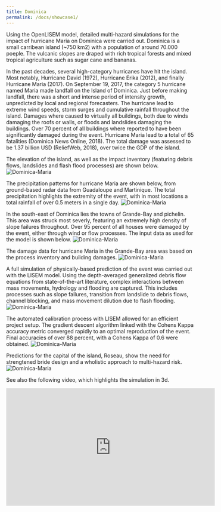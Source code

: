 ```yaml
---
title: Dominica
permalink: /docs/showcase1/
---
```


Using the OpenLISEM model, detailed multi-hazard simulations for the impact of hurricane Maria on Dominica were carried out.
Dominica is a small carribean island (~750 km2) with a population of around 70.000 poeple. 
The vulcanic slopes are draped with rich tropical forests and mixed tropical agriculture such as sugar cane and bananas.

In the past decades, several high-category hurricanes have hit the island. 
Most notably, Hurricane David (1972), Hurricane Erika (2012), and finally Hurricane Maria (2017). 
On September 19, 2017, the category 5 hurricane named Maria made landfall on the Island of Dominica. 
Just before making landfall, there was a short and intense period of intensity growth, unpredicted by local and regional forecasters.
The hurricane lead to extreme wind speeds, storm surges and cumulative rainfall throughout the island. 
Damages where caused to virtually all buildings, both due to winds damaging the roofs or walls, or floods and landslides damaging the buildings. 
Over 70 percent of all buildings where reported to have been significantly damaged during the event. Hurricane Maria lead to a total of 65 fatalities (Dominica News Online, 2018). 
The total damage was assessed to be 1.37 billion USD (ReliefWeb, 2018), over twice the GDP of the island. 

The elevation of the island, as well as the impact inventory (featuring debris flows, landslides and flash flood processes) are shown below.
![Dominica-Maria](/LISEM/assets/img/dominica_inventory.png)

The precipitation patterns for hurricane Maria are shown below, from ground-based radar data from Guadaloupe and Martinique. The total precipitation highlights the extremity of the event, with in most locations a total rainfall of over 0.5 meters in a single day.
![Dominica-Maria](/LISEM/assets/img/rain.png)

In the south-east of Dominica lies the towns of Grande-Bay and pichelin. This area was struck most severly, featuring an extremely high density of slope failures throughout.
Over 95 percent of all houses were damaged by the event, either through wind or flow processes. 
The input data as used for the model is shown below.
![Dominica-Maria](/LISEM/assets/img/map_70.png)

The damage data for hurricane Maria in the Grande-Bay area was based on the process inventory and building damages.
![Dominica-Maria](/LISEM/assets/img/map_damageall_70.png)

A full simulation of physically-based prediction of the event was carried out with the LISEM model. 
Using the depth-averaged generalized debris flow equations from state-of-the-art literature, complex interactions between mass movements, hydrology and flooding are captured.
This includes processes such as slope failures, transition from landslide to debris flows, channel blocking, and mass movement dilution due to flash flooding.
![Dominica-Maria](/LISEM/assets/img/figure9.png)

The automated calibration process with LISEM allowed for an efficient project setup. 
The gradient descent algorithm linked with the Cohens Kappa accuracy metric converged rapidly to an optimal reproduction of the event.
Final accuracies of over 88 percent, with a Cohens Kappa of 0.6 were obtained.
![Dominica-Maria](/LISEM/assets/img/dominica_calibration.png)

Predictions for the capital of the island, Roseau, show the need for strengtened bride design and a wholistic approach to multi-hazard risk.
![Dominica-Maria](/LISEM/assets/img/dominica_roseau.png)


See also the following video, which highlights the simulation in 3d.

<iframe width="560" height="315" src="https://www.youtube.com/embed/2CmwgLJNZuY" title="YouTube video player" frameborder="0" allow="accelerometer; autoplay; clipboard-write; encrypted-media; gyroscope; picture-in-picture" allowfullscreen></iframe>
 